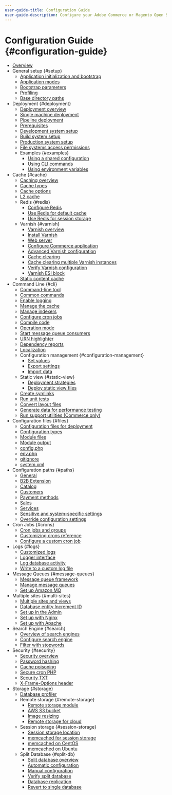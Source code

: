 ```yaml
---
user-guide-title: Configuration Guide
user-guide-description: Configure your Adobe Commerce or Magento Open Source application features and services.
---
```


# Configuration Guide {#configuration-guide}

+ [Overview](overview.md)
+ General setup {#setup}
  + [Application initialization and bootstrap](bootstrap/initialization.md)
  + [Application modes](bootstrap/application-modes.md)
  + [Bootstrap parameters](bootstrap/set-parameters.md)
  + [Profiling](bootstrap/mage-profiler.md)
  + [Base directory paths](bootstrap/mage-directory.md)
+ Deployment {#deployment}
  + [Deployment overview](deployment/overview.md)
  + [Single machine deployment](deployment/single-machine.md)
  + [Pipeline deployment](deployment/technical-details.md)
  + [Prerequisites](deployment/prerequisites.md)
  + [Development system setup](deployment/development-system.md)
  + [Build system setup](deployment/build-system.md)
  + [Production system setup](deployment/production-system.md)
  + [File systems access permissions](deployment/file-system-permissions.md)
  + Examples {#examples}
    + [Using a shared configuration](deployment/example-shared-configuration.md)
    + [Using CLI commands](deployment/example-using-cli.md)
    + [Using environment variables](deployment/example-environment-variables.md)
+ Cache {#cache}
  + [Caching overview](cache/caching-overview.md)
  + [Cache types](cache/cache-types.md)
  + [Cache options](cache/cache-options.md)
  + [L2 cache](cache/level-two-cache.md)
  + Redis {#redis}
    + [Configure Redis](cache/config-redis.md)
    + [Use Redis for default cache](cache/redis-pg-cache.md)
    + [Use Redis for session storage](cache/redis-session.md)
  + Varnish {#varnish}
    + [Varnish overview](cache/config-varnish.md)
    + [Install Varnish](cache/config-varnish-install.md)
    + [Web server](cache/config-varnish-server.md)
    + [Configure Commerce application](cache/config-varnish-commerce.md)
    + [Advanced Varnish configuration](cache/config-varnish-advanced.md)
    + [Cache clearing](cache/use-varnish-cache.md)
    + [Cache clearing multiple Varnish instances](cache/use-multiple-varnish-cache.md)
    + [Verify Varnish configuration](cache/config-varnish-final.md)
    + [Varnish ESI block](cache/use-varnish-esi.md)
  + [Static content cache](cache/static-content-signing.md)
+ Command Line {#cli}
  + [Command-line tool](cli/config-cli.md)
  + [Common commands](cli/common-cli-commands.md)
  + [Enable logging](cli/enable-logging.md)
  + [Manage the cache](cli/manage-cache.md)
  + [Manage indexers](cli/manage-indexers.md)
  + [Configure cron jobs](cli/configure-cron-jobs.md)
  + [Compile code](cli/code-compiler.md)
  + [Operation mode](cli/set-mode.md)
  + [Start message queue consumers](cli/start-message-queues.md)
  + [URN highlighter](cli/urn-highlighter.md)
  + [Dependency reports](cli/dependency-reports.md)
  + [Localization](cli/localization.md)
  + Configuration management {#configuration-management}
    + [Set values](cli/set-configuration-values.md)
    + [Export settings](cli/export-configuration.md)
    + [Import data](cli/import-configuration.md)
  + Static view {#static-view}
    + [Deployment strategies](cli/static-view-file-strategy.md)
    + [Deploy static view files](cli/static-view-file-deployment.md)
  + [Create symlinks](cli/create-symlinks.md)
  + [Run unit tests](cli/unit-tests.md)
  + [Convert layout files](cli/convert-layout-files.md)
  + [Generate data for performance testing](cli/generate-data.md)
  + [Run support utilities (Commerce only)](cli/run-support-utilities.md)
+ Configuration files {#files}
  + [Configuration files for deployment](reference/deployment-files.md)
  + [Configuration types](reference/config-create-types.md)
  + [Module files](reference/module-files.md)
  + [Module output](reference/disable-module-output.md)
  + [config.php](reference/config-reference-configphp.md)
  + [env.php](reference/config-reference-envphp.md)
  + [gitignore](reference/config-reference-gitignore.md)
  + [system.xml](reference/config-reference-systemxml.md)
+ Configuration paths {#paths}
  + [General](reference/config-reference-general.md)
  + [B2B Extension](reference/config-reference-b2b.md)
  + [Catalog](reference/config-reference-catalog.md)
  + [Customers](reference/config-reference-customers.md)
  + [Payment methods](reference/config-reference-payment.md)
  + [Sales](reference/config-reference-sales.md)
  + [Services](reference/config-reference-services.md)
  + [Sensitive and system-specific settings](reference/config-reference-sens.md)
  + [Override configuration settings](reference/override-config-settings.md)
+ Cron Jobs {#crons}
  + [Cron jobs and groups](cron/custom-cron.md)
  + [Customizing crons reference](cron/custom-cron-reference.md)
  + [Configure a custom cron job](cron/custom-cron-tutorial.md)
+ Logs {#logs}
  + [Customized logs](logs/custom-logging.md)
  + [Logger interface](logs/logger-interface.md)
  + [Log database activity](logs/database-activity.md)
  + [Write to a custom log file](logs/custom-log-files.md)
+ Message Queues {#message-queues}
  + [Message queue framework](queues/message-queue-framework.md)
  + [Manage message queues](queues/manage-message-queues.md)
  + [Set up Amazon MQ](queues/aws-mq.md)
+ Multiple sites {#multi-sites}
  + [Multiple sites and views](multi-sites/ms-overview.md)
  + [Database entity Increment ID](multi-sites/change-increment-id.md)
  + [Set up in the Admin](multi-sites/ms-admin.md)
  + [Set up with Nginx](multi-sites/ms-nginx.md)
  + [Set up with Apache](multi-sites/ms-apache.md)
+ Search Engine {#search}
  + [Overview of search engines](search/overview-search.md)
  + [Configure search engine](search/configure-search-engine.md)
  + [Filter with stopwords](search/search-stopwords.md)
+ Security {#security}
  + [Security overview](security/overview.md)
  + [Password hashing](security/password-hashing.md)
  + [Cache poisoning](security/cache-poisoning.md)
  + [Secure cron PHP](security/secure-cron-php.md)
  + [Security TXT](security/security-txt.md)
  + [X-Frame-Options header](security/xframe-options.md)
+ Storage {#storage}
  + [Database profiler](storage/db-profiler.md)
  + Remote storage {#remote-storage}
    + [Remote storage module](remote-storage/remote-storage.md)
    + [AWS S3 bucket](remote-storage/remote-storage-aws-s3.md)
    + [Image resizing](remote-storage/remote-storage-image-resize.md)
    + [Remote storage for cloud](remote-storage/cloud-support.md)
  + Session storage {#session-storage}
    + [Session storage location](storage/sessions.md)
    + [memcached for session storage](storage/memcached.md)
    + [memcached on CentOS](storage/memcache-centos.md)
    + [memcached on Ubuntu](storage/memcache-ubuntu.md)
  + Split Database {#split-db}
    + [Split database overview](storage/multi-master.md)
    + [Automatic configuration](storage/multi-master-masterdb.md)
    + [Manual configuration](storage/multi-master-manual.md)
    + [Verify split database](storage/multi-master-verify.md)
    + [Database replication](storage/multi-master-replication.md)
    + [Revert to single database](storage/revert-split-database.md)
